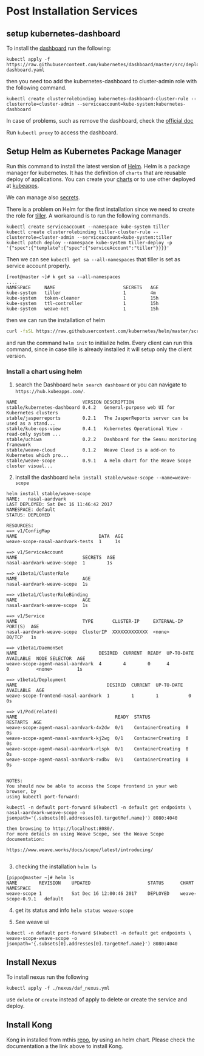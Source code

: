 # Post Installation Services

## setup kubernetes-dashboard

To install the [dashboard](https://github.com/kubernetes/dashboard) run the following:

```
kubectl apply -f https://raw.githubusercontent.com/kubernetes/dashboard/master/src/deploy/recommended/kubernetes-dashboard.yaml
```

then you need too add the kubernetes-dashboard to cluster-admin role with the following command.

```
kubectl create clusterrolebinding kubernetes-dashboard-cluster-rule --clusterrole=cluster-admin --serviceaccount=kube-system:kubernetes-dashboard
```

In case of problems, such as remove the dashboard, check the [official doc](https://github.com/kubernetes/dashboard/wiki/Installation)

Run `kubectl proxy` to access the dashboard.


## Setup Helm as Kubernetes Package Manager

Run this command to install the latest version of [Helm](https://helm.sh/). Helm is a package manager for kubernetes.
It has the definition of `charts` that are reusable deploy of applications. You can create your [charts]() or to use other deployed at [kubeapps](https://kubeapps.com/).

We can manage also [secrets](https://github.com/kubeapps/kubeapps/blob/master/docs/getting-started.md).  

There is a problem on Helm for the first installation since we need to create the role for [tiller](https://github.com/kubernetes/helm/issues/2224).
A workaround is to run the following commands.

```
kubectl create serviceaccount --namespace kube-system tiller
kubectl create clusterrolebinding tiller-cluster-rule --clusterrole=cluster-admin --serviceaccount=kube-system:tiller
kubectl patch deploy --namespace kube-system tiller-deploy -p '{"spec":{"template":{"spec":{"serviceAccount":"tiller"}}}}'
```

Then we can see `kubectl get sa --all-namespaces` that tiller is set as service account properly.

```
[root@master ~]# k get sa --all-namespaces
....
NAMESPACE     NAME                         SECRETS   AGE
kube-system   tiller                       1         4m
kube-system   token-cleaner                1         15h
kube-system   ttl-controller               1         15h
kube-system   weave-net                    1         15h

```

then we can run the installation of helm

```bash
curl -fsSL https://raw.githubusercontent.com/kubernetes/helm/master/scripts/get | bash
```

and run the command `helm init` to initialize helm. Every client can run this command, since in case tille is already installed it will setup only the client version.




### Install a chart using  helm

1. search the Dashboard `helm search dashboard` or you can navigate to `https://hub.kubeapps.com/`.

```
NAME                       	VERSION	DESCRIPTION                                       
stable/kubernetes-dashboard	0.4.2  	General-purpose web UI for Kubernetes clusters    
stable/jasperreports       	0.2.1  	The JasperReports server can be used as a stand...
stable/kube-ops-view       	0.4.1  	Kubernetes Operational View - read-only system ...
stable/uchiwa              	0.2.2  	Dashboard for the Sensu monitoring framework      
stable/weave-cloud         	0.1.2  	Weave Cloud is a add-on to Kubernetes which pro...
stable/weave-scope         	0.9.1  	A Helm chart for the Weave Scope cluster visual...

```

2. install the dashboard `helm install stable/weave-scope --name=weave-scope`

```
helm install stable/weave-scope
NAME:   nasal-aardvark
LAST DEPLOYED: Sat Dec 16 11:46:42 2017
NAMESPACE: default
STATUS: DEPLOYED

RESOURCES:
==> v1/ConfigMap
NAME                              DATA  AGE
weave-scope-nasal-aardvark-tests  1     1s

==> v1/ServiceAccount
NAME                        SECRETS  AGE
nasal-aardvark-weave-scope  1        1s

==> v1beta1/ClusterRole
NAME                        AGE
nasal-aardvark-weave-scope  1s

==> v1beta1/ClusterRoleBinding
NAME                        AGE
nasal-aardvark-weave-scope  1s

==> v1/Service
NAME                        TYPE       CLUSTER-IP     EXTERNAL-IP  PORT(S)  AGE
nasal-aardvark-weave-scope  ClusterIP  XXXXXXXXXXXXX  <none>       80/TCP   1s

==> v1beta1/DaemonSet
NAME                              DESIRED  CURRENT  READY  UP-TO-DATE  AVAILABLE  NODE SELECTOR  AGE
weave-scope-agent-nasal-aardvark  4        4        0      4           0          <none>         1s

==> v1beta1/Deployment
NAME                                 DESIRED  CURRENT  UP-TO-DATE  AVAILABLE  AGE
weave-scope-frontend-nasal-aardvark  1        1        1           0          0s

==> v1/Pod(related)
NAME                                    READY  STATUS             RESTARTS  AGE
weave-scope-agent-nasal-aardvark-4x2dw  0/1    ContainerCreating  0         0s
weave-scope-agent-nasal-aardvark-kj2wg  0/1    ContainerCreating  0         0s
weave-scope-agent-nasal-aardvark-rlspk  0/1    ContainerCreating  0         0s
weave-scope-agent-nasal-aardvark-rxdbv  0/1    ContainerCreating  0         0s


NOTES:
You should now be able to access the Scope frontend in your web browser, by
using kubectl port-forward:

kubectl -n default port-forward $(kubectl -n default get endpoints \
nasal-aardvark-weave-scope -o jsonpath='{.subsets[0].addresses[0].targetRef.name}') 8080:4040

then browsing to http://localhost:8080/.
For more details on using Weave Scope, see the Weave Scope documentation:

https://www.weave.works/docs/scope/latest/introducing/


```

3. checking the installation `helm ls`

```
[pippo@master ~]# helm ls
NAME       	REVISION	UPDATED                 	STATUS  	CHART            	NAMESPACE
weave-scope	1       	Sat Dec 16 12:00:46 2017	DEPLOYED	weave-scope-0.9.1	default  
```

4. get its status and info `helm status weave-scope`

5. See weave ui

```
kubectl -n default port-forward $(kubectl -n default get endpoints \
weave-scope-weave-scope -o jsonpath='{.subsets[0].addresses[0].targetRef.name}') 8080:4040
```

## Install Nexus

To install nexus run the following

```
kubectl apply -f ./nexus/daf_nexus.yml
```

use `delete` or `create` instead of apply to delete or create the service and deploy.

## Install Kong

Kong in installed from mthis [repo](https://github.com/Kong/kong-dist-kubernetes/tree/master/charts/kong), by using an helm chart.
Please check the documentation a the link above to install Kong.
